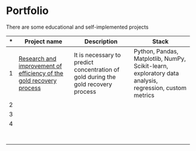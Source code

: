 # Portfolio
There are some educational and self-implemented projects 

|  * | Project name  | Description  | Stack  |
|---|---|---|---|
| 1  | [Research and improvement of efficiency of the gold recovery process](https://github.com/AnastasiaSee/Portfolio/blob/main/gold_recovery_yandex/gold%20recovery.ipynb)  | It is necessary to predict concentration of gold during the gold recovery process  | Python, Pandas, Matplotlib, NumPy, Scikit-learn, exploratory data analysis, regression, custom metrics  |
| 2  |   |   |   |
| 3  |   |   |   |
| 4  |   |   |   |
|   |   |   |   |
|   |   |   |   |
|   |   |   |   |
|   |   |   |   |
|   |   |   |   |
|   |   |   |   |
|   |   |   |   |
